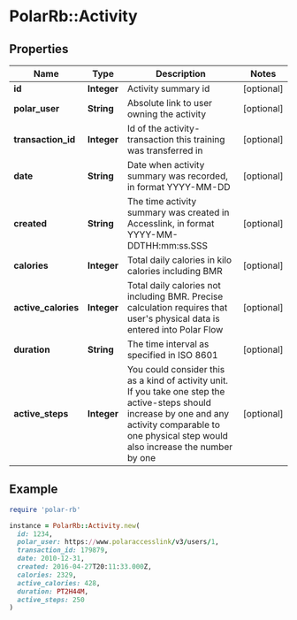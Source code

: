 # PolarRb::Activity

## Properties

| Name | Type | Description | Notes |
| ---- | ---- | ----------- | ----- |
| **id** | **Integer** | Activity summary id | [optional] |
| **polar_user** | **String** | Absolute link to user owning the activity | [optional] |
| **transaction_id** | **Integer** | Id of the activity-transaction this training was transferred in | [optional] |
| **date** | **String** | Date when activity summary was recorded, in format YYYY-MM-DD | [optional] |
| **created** | **String** | The time activity summary was created in Accesslink, in format YYYY-MM-DDTHH:mm:ss.SSS | [optional] |
| **calories** | **Integer** | Total daily calories in kilo calories including BMR | [optional] |
| **active_calories** | **Integer** | Total daily calories not including BMR. Precise calculation requires that user&#39;s physical data is entered into Polar Flow | [optional] |
| **duration** | **String** | The time interval as specified in ISO 8601 | [optional] |
| **active_steps** | **Integer** | You could consider this as a kind of activity unit. If you take one step the active-steps should increase by one and any activity comparable to one physical step would also increase the number by one | [optional] |

## Example

```ruby
require 'polar-rb'

instance = PolarRb::Activity.new(
  id: 1234,
  polar_user: https://www.polaraccesslink/v3/users/1,
  transaction_id: 179879,
  date: 2010-12-31,
  created: 2016-04-27T20:11:33.000Z,
  calories: 2329,
  active_calories: 428,
  duration: PT2H44M,
  active_steps: 250
)
```

